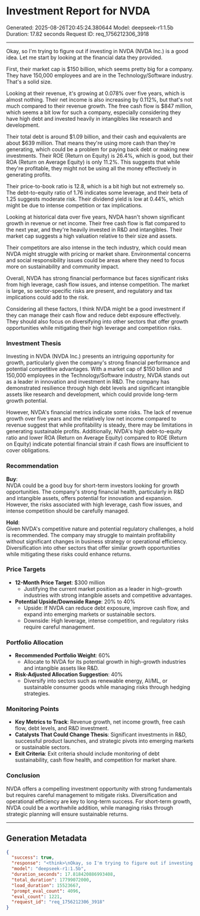 # Investment Report for NVDA

Generated: 2025-08-26T20:45:24.380644
Model: deepseek-r1:1.5b
Duration: 17.82 seconds
Request ID: req_1756212306_3918

---

<think>
Okay, so I'm trying to figure out if investing in NVDA (NVDA Inc.) is a good idea. Let me start by looking at the financial data they provided. 

First, their market cap is $150 billion, which seems pretty big for a company. They have 150,000 employees and are in the Technology/Software industry. That's a solid size. 

Looking at their revenue, it's growing at 0.078% over five years, which is almost nothing. Their net income is also increasing by 0.112%, but that's not much compared to their revenue growth. The free cash flow is $847 million, which seems a bit low for such a company, especially considering they have high debt and invested heavily in intangibles like research and development.

Their total debt is around $1.09 billion, and their cash and equivalents are about $639 million. That means they're using more cash than they're generating, which could be a problem for paying back debt or making new investments. Their ROE (Return on Equity) is 26.4%, which is good, but their ROA (Return on Average Equity) is only 11.2%. This suggests that while they're profitable, they might not be using all the money effectively in generating profits.

Their price-to-book ratio is 12.8, which is a bit high but not extremely so. The debt-to-equity ratio of 1.76 indicates some leverage, and their beta of 1.25 suggests moderate risk. Their dividend yield is low at 0.44%, which might be due to intense competition or tax implications.

Looking at historical data over five years, NVDA hasn't shown significant growth in revenue or net income. Their free cash flow is flat compared to the next year, and they're heavily invested in R&D and intangibles. Their market cap suggests a high valuation relative to their size and assets.

Their competitors are also intense in the tech industry, which could mean NVDA might struggle with pricing or market share. Environmental concerns and social responsibility issues could be areas where they need to focus more on sustainability and community impact.

Overall, NVDA has strong financial performance but faces significant risks from high leverage, cash flow issues, and intense competition. The market is large, so sector-specific risks are present, and regulatory and tax implications could add to the risk.

Considering all these factors, I think NVDA might be a good investment if they can manage their cash flow and reduce debt exposure effectively. They should also focus on diversifying into other sectors that offer growth opportunities while mitigating their high leverage and competition risks.
</think>

### **Investment Thesis**

Investing in NVDA (NVDA Inc.) presents an intriguing opportunity for growth, particularly given the company's strong financial performance and potential competitive advantages. With a market cap of $150 billion and 150,000 employees in the Technology/Software industry, NVDA stands out as a leader in innovation and investment in R&D. The company has demonstrated resilience through high debt levels and significant intangible assets like research and development, which could provide long-term growth potential.

However, NVDA's financial metrics indicate some risks. The lack of revenue growth over five years and the relatively low net income compared to revenue suggest that while profitability is steady, there may be limitations in generating sustainable profits. Additionally, NVDA's high debt-to-equity ratio and lower ROA (Return on Average Equity) compared to ROE (Return on Equity) indicate potential financial strain if cash flows are insufficient to cover obligations.

### **Recommendation**

**Buy**:  
NVDA could be a good buy for short-term investors looking for growth opportunities. The company's strong financial health, particularly in R&D and intangible assets, offers potential for innovation and expansion. However, the risks associated with high leverage, cash flow issues, and intense competition should be carefully managed.

**Hold**:  
Given NVDA's competitive nature and potential regulatory challenges, a hold is recommended. The company may struggle to maintain profitability without significant changes in business strategy or operational efficiency. Diversification into other sectors that offer similar growth opportunities while mitigating these risks could enhance returns.

### **Price Targets**

- **12-Month Price Target**: $300 million  
  - Justifying the current market position as a leader in high-growth industries with strong intangible assets and competitive advantages.  
- **Potential Upside/Downside Range**: 20% to 40%  
  - Upside: If NVDA can reduce debt exposure, improve cash flow, and expand into emerging markets or sustainable sectors.  
  - Downside: High leverage, intense competition, and regulatory risks require careful management.

### **Portfolio Allocation**

- **Recommended Portfolio Weight**: 60%  
  - Allocate to NVDA for its potential growth in high-growth industries and intangible assets like R&D.  
- **Risk-Adjusted Allocation Suggestion**: 40%  
  - Diversify into sectors such as renewable energy, AI/ML, or sustainable consumer goods while managing risks through hedging strategies.

### **Monitoring Points**

- **Key Metrics to Track**: Revenue growth, net income growth, free cash flow, debt levels, and R&D investment.  
- **Catalysts That Could Change Thesis**: Significant investments in R&D, successful product launches, and strategic pivots into emerging markets or sustainable sectors.  
- **Exit Criteria**: Exit criteria should include monitoring of debt sustainability, cash flow health, and competition for market share.

### **Conclusion**

NVDA offers a compelling investment opportunity with strong fundamentals but requires careful management to mitigate risks. Diversification and operational efficiency are key to long-term success. For short-term growth, NVDA could be a worthwhile addition, while managing risks through strategic planning will ensure sustainable returns.

---

## Generation Metadata
```json
{
  "success": true,
  "response": "<think>\nOkay, so I'm trying to figure out if investing in NVDA (NVDA Inc.) is a good idea. Let me start by looking at the financial data they provided. \n\nFirst, their market cap is $150 billion, which seems pretty big for a company. They have 150,000 employees and are in the Technology/Software industry. That's a solid size. \n\nLooking at their revenue, it's growing at 0.078% over five years, which is almost nothing. Their net income is also increasing by 0.112%, but that's not much compared to their revenue growth. The free cash flow is $847 million, which seems a bit low for such a company, especially considering they have high debt and invested heavily in intangibles like research and development.\n\nTheir total debt is around $1.09 billion, and their cash and equivalents are about $639 million. That means they're using more cash than they're generating, which could be a problem for paying back debt or making new investments. Their ROE (Return on Equity) is 26.4%, which is good, but their ROA (Return on Average Equity) is only 11.2%. This suggests that while they're profitable, they might not be using all the money effectively in generating profits.\n\nTheir price-to-book ratio is 12.8, which is a bit high but not extremely so. The debt-to-equity ratio of 1.76 indicates some leverage, and their beta of 1.25 suggests moderate risk. Their dividend yield is low at 0.44%, which might be due to intense competition or tax implications.\n\nLooking at historical data over five years, NVDA hasn't shown significant growth in revenue or net income. Their free cash flow is flat compared to the next year, and they're heavily invested in R&D and intangibles. Their market cap suggests a high valuation relative to their size and assets.\n\nTheir competitors are also intense in the tech industry, which could mean NVDA might struggle with pricing or market share. Environmental concerns and social responsibility issues could be areas where they need to focus more on sustainability and community impact.\n\nOverall, NVDA has strong financial performance but faces significant risks from high leverage, cash flow issues, and intense competition. The market is large, so sector-specific risks are present, and regulatory and tax implications could add to the risk.\n\nConsidering all these factors, I think NVDA might be a good investment if they can manage their cash flow and reduce debt exposure effectively. They should also focus on diversifying into other sectors that offer growth opportunities while mitigating their high leverage and competition risks.\n</think>\n\n### **Investment Thesis**\n\nInvesting in NVDA (NVDA Inc.) presents an intriguing opportunity for growth, particularly given the company's strong financial performance and potential competitive advantages. With a market cap of $150 billion and 150,000 employees in the Technology/Software industry, NVDA stands out as a leader in innovation and investment in R&D. The company has demonstrated resilience through high debt levels and significant intangible assets like research and development, which could provide long-term growth potential.\n\nHowever, NVDA's financial metrics indicate some risks. The lack of revenue growth over five years and the relatively low net income compared to revenue suggest that while profitability is steady, there may be limitations in generating sustainable profits. Additionally, NVDA's high debt-to-equity ratio and lower ROA (Return on Average Equity) compared to ROE (Return on Equity) indicate potential financial strain if cash flows are insufficient to cover obligations.\n\n### **Recommendation**\n\n**Buy**:  \nNVDA could be a good buy for short-term investors looking for growth opportunities. The company's strong financial health, particularly in R&D and intangible assets, offers potential for innovation and expansion. However, the risks associated with high leverage, cash flow issues, and intense competition should be carefully managed.\n\n**Hold**:  \nGiven NVDA's competitive nature and potential regulatory challenges, a hold is recommended. The company may struggle to maintain profitability without significant changes in business strategy or operational efficiency. Diversification into other sectors that offer similar growth opportunities while mitigating these risks could enhance returns.\n\n### **Price Targets**\n\n- **12-Month Price Target**: $300 million  \n  - Justifying the current market position as a leader in high-growth industries with strong intangible assets and competitive advantages.  \n- **Potential Upside/Downside Range**: 20% to 40%  \n  - Upside: If NVDA can reduce debt exposure, improve cash flow, and expand into emerging markets or sustainable sectors.  \n  - Downside: High leverage, intense competition, and regulatory risks require careful management.\n\n### **Portfolio Allocation**\n\n- **Recommended Portfolio Weight**: 60%  \n  - Allocate to NVDA for its potential growth in high-growth industries and intangible assets like R&D.  \n- **Risk-Adjusted Allocation Suggestion**: 40%  \n  - Diversify into sectors such as renewable energy, AI/ML, or sustainable consumer goods while managing risks through hedging strategies.\n\n### **Monitoring Points**\n\n- **Key Metrics to Track**: Revenue growth, net income growth, free cash flow, debt levels, and R&D investment.  \n- **Catalysts That Could Change Thesis**: Significant investments in R&D, successful product launches, and strategic pivots into emerging markets or sustainable sectors.  \n- **Exit Criteria**: Exit criteria should include monitoring of debt sustainability, cash flow health, and competition for market share.\n\n### **Conclusion**\n\nNVDA offers a compelling investment opportunity with strong fundamentals but requires careful management to mitigate risks. Diversification and operational efficiency are key to long-term success. For short-term growth, NVDA could be a worthwhile addition, while managing risks through strategic planning will ensure sustainable returns.",
  "model": "deepseek-r1:1.5b",
  "duration_seconds": 17.818420886993408,
  "total_duration": 17799072000,
  "load_duration": 15523667,
  "prompt_eval_count": 4096,
  "eval_count": 1221,
  "request_id": "req_1756212306_3918"
}
```
